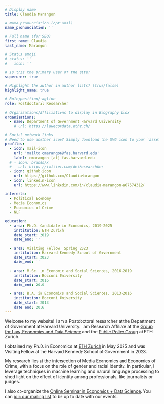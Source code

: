 ```yaml
---
# Display name
title: Claudia Marangon

# Name pronunciation (optional)
name_pronunciation: ''

# Full name (for SEO)
first_name: Claudia
last_name: Marangon

# Status emoji
# status: ''
#   icon: ''

# Is this the primary user of the site?
superuser: true

# Highlight the author in author lists? (true/false)
highlight_name: true

# Role/position/tagline
role: Postdoctoral Researcher

# Organizations/Affiliations to display in Biography blox
organizations:
  - name: Department of Government Harvard University
    # url: https://lawecondata.ethz.ch/

# Social network links
# Need to use another icon? Simply download the SVG icon to your `assets/media/icons/` folder.
profiles:
  - icon: mail-icon
    url: 'mailto:cmarangon@fas.harvard.edu'
    label: cmarangon [at] fas.harvard.edu
  # - icon: brands/x
  #   url: https://twitter.com/GetResearchDev
  - icon: github-icon
    url: https://github.com/ClaudiaMarangon
  - icon: linkedin-icon
    url: https://www.linkedin.com/in/claudia-marangon-a67574312/

interests:
  - Political Economy
  - Media Economics
  - Economics of Crime
  - NLP
  
education:
  - area: Ph.D. Candidate in Economics, 2019-2025
    institution: ETH Zurich
    date_start: 2019
    date_end: ''

  - area: Visiting Fellow, Spring 2023
    institution: Harvard Kennedy School of Government
    date_start: 2023
    date_end: ''
    
  - area: M.Sc. in Economic and Social Sciences, 2016-2019
    institution: Bocconi University
    date_start: 2016
    date_end: 2019

  - area: B.A. in Economics and Social Sciences, 2013-2016
    institution: Bocconi University
    date_start: 2013
    date_end: 2016
---
```


 Welcome to my website! I am a Postdoctoral researcher at the Department of Government at Harvard University. I am Research Affiliate at the <a href="https://lawecondata.ethz.ch/"> Group for Law, Economics and Data Science</a> and the <a href="https://pp.ethz.ch/"> Public Policy Group</a> at ETH Zurich.

 I obtained my Ph.D. in Economics at <a href="https://lawecondata.ethz.ch/">ETH Zurich</a> in May 2025 and was Visiting Fellow at the Harvard Kennedy School of Government in 2023. 

 My research lies at the intersection of Media Economics and Economics of Crime, with a focus on the role of gender and racial identity. In particular, I leverage techniques in machine learning and natural language processing to shed light on the effect of identity among professionals, like journalists or judges.

 I also co-organize the <a href="https://econ-ds-seminar.github.io/econ-datascience-seminar/#home">Online Seminar in Economics + Data Science</a>. You can <a href="https://sympa.ethz.ch/sympa/subscribe/econ.data.sci.online.seminar?previous_action=info">join our mailing list</a> to be up to date with our events. 

